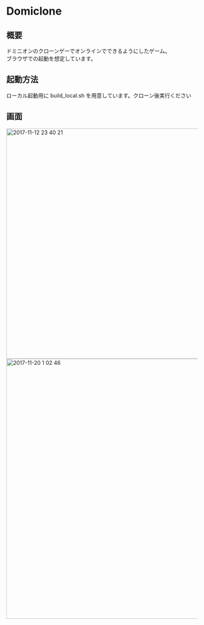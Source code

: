 # Domiclone

## 概要
ドミニオンのクローンゲーでオンラインでできるようにしたゲーム。  
ブラウザでの起動を想定しています。  

## 起動方法
ローカル起動用に build_local.sh を用意しています。クローン後実行ください

## 画面
<img width="605" alt="2017-11-12 23 40 21" src="https://user-images.githubusercontent.com/29176287/32700112-b1fbc6a4-c803-11e7-8b7f-ea42f1e3454e.png">
<img width="683" alt="2017-11-20 1 02 46" src="https://user-images.githubusercontent.com/29176287/32992480-8e21da44-cd8e-11e7-81dd-3df875e05c1b.png">


